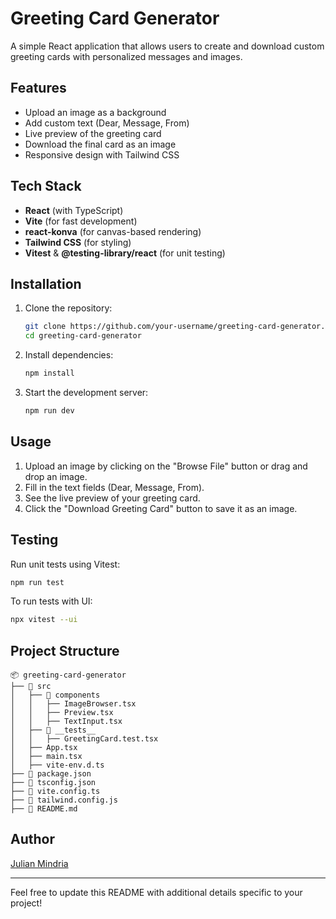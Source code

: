 # Greeting Card Generator

A simple React application that allows users to create and download custom greeting cards with personalized messages and images.

## Features
- Upload an image as a background
- Add custom text (Dear, Message, From)
- Live preview of the greeting card
- Download the final card as an image
- Responsive design with Tailwind CSS

## Tech Stack
- **React** (with TypeScript)
- **Vite** (for fast development)
- **react-konva** (for canvas-based rendering)
- **Tailwind CSS** (for styling)
- **Vitest** & **@testing-library/react** (for unit testing)

## Installation
1. Clone the repository:
   ```sh
   git clone https://github.com/your-username/greeting-card-generator.git
   cd greeting-card-generator
   ```
2. Install dependencies:
   ```sh
   npm install
   ```
3. Start the development server:
   ```sh
   npm run dev
   ```

## Usage
1. Upload an image by clicking on the "Browse File" button or drag and drop an image.
2. Fill in the text fields (Dear, Message, From).
3. See the live preview of your greeting card.
4. Click the "Download Greeting Card" button to save it as an image.

## Testing
Run unit tests using Vitest:
```sh
npm run test
```
To run tests with UI:
```sh
npx vitest --ui
```

## Project Structure
```
📦 greeting-card-generator
├── 📂 src
│   ├── 📂 components
│   │   ├── ImageBrowser.tsx
│   │   ├── Preview.tsx
│   │   ├── TextInput.tsx
│   ├── 📂 __tests__
│   │   ├── GreetingCard.test.tsx
│   ├── App.tsx
│   ├── main.tsx
│   ├── vite-env.d.ts
├── 📜 package.json
├── 📜 tsconfig.json
├── 📜 vite.config.ts
├── 📜 tailwind.config.js
├── 📜 README.md
```

## Author
[Julian Mindria](https://github.com/julianmindria)

---

Feel free to update this README with additional details specific to your project!


